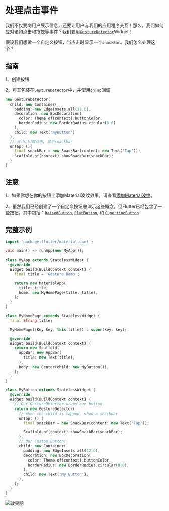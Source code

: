# 处理点击事件

我们不仅要向用户展示信息，还要让用户与我们的应用程序交互！那么，我们如何应对诸如点击和拖拽等事件？我们要用[`GestureDetector`](https://docs.flutter.io/flutter/widgets/GestureDetector-class.html)Widget！

假设我们想做一个自定义按钮，当点击时显示一个`snackBar`。我们怎么处理这个？

## 指南

1、创建按钮

2、将其包装在`GestureDetector`中，并使用`onTap`回调

```dart
new GestureDetector(
  child: new Container(
    padding: new EdgeInsets.all(12.0),
    decoration: new BoxDecoration(
      color: Theme.of(context).buttonColor,
      borderRadius: new BorderRadius.cicular(8.0)
    ),
    child: new Text('myButton')
  ),
  // 当child被点击, 显示snackbar 
  onTap: (){
    final snackBar = new SnackBar(content: new Text('Tap'));
    Scaffold.of(context).showSnackBar(snackBar);
  }
)
```

## 注意

1、如果你想在你的按钮上添加Material波纹效果，请查看[添加Material波纹](https://github.com/isNeilLin/flutter-cookbook/blob/master/docs/handling_gestures/Adding_Material_Touch_ripples.md)。

2、虽然我们已经创建了一个自定义按钮来演示这些概念，但Flutter已经包含了一些按钮，其中包括：[`RaisedButton`](https://docs.flutter.io/flutter/material/RaisedButton-class.html), [`FlatButton`](https://docs.flutter.io/flutter/material/FlatButton-class.html), 和 [`CupertinoButton`](https://docs.flutter.io/flutter/cupertino/CupertinoButton-class.html)

## 完整示例

```dart
import 'package:flutter/material.dart';

void main() => runApp(new MyApp());

class MyApp extends StatelessWidget {
  @override
  Widget build(BuildContext context) {
    final title = 'Gesture Demo';

    return new MaterialApp(
      title: title,
      home: new MyHomePage(title: title),
    );
  }
}

class MyHomePage extends StatelessWidget {
  final String title;

  MyHomePage({Key key, this.title}) : super(key: key);

  @override
  Widget build(BuildContext context) {
    return new Scaffold(
      appBar: new AppBar(
        title: new Text(title),
      ),
      body: new Center(child: new MyButton()),
    );
  }
}

class MyButton extends StatelessWidget {
  @override
  Widget build(BuildContext context) {
    // Our GestureDetector wraps our button
    return new GestureDetector(
      // When the child is tapped, show a snackbar
      onTap: () {
        final snackBar = new SnackBar(content: new Text("Tap"));

        Scaffold.of(context).showSnackBar(snackBar);
      },
      // Our Custom Button!
      child: new Container(
        padding: new EdgeInsets.all(12.0),
        decoration: new BoxDecoration(
          color: Theme.of(context).buttonColor,
          borderRadius: new BorderRadius.circular(8.0),
        ),
        child: new Text('My Button'),
      ),
    );
  }
}
```

![效果图](https://flutter.io/images/cookbook/handling-taps.gif)
